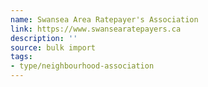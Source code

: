 ```yaml
---
name: Swansea Area Ratepayer's Association
link: https://www.swansearatepayers.ca
description: ''
source: bulk import
tags:
- type/neighbourhood-association
---
```


<!-- Community added via bulk import -->
